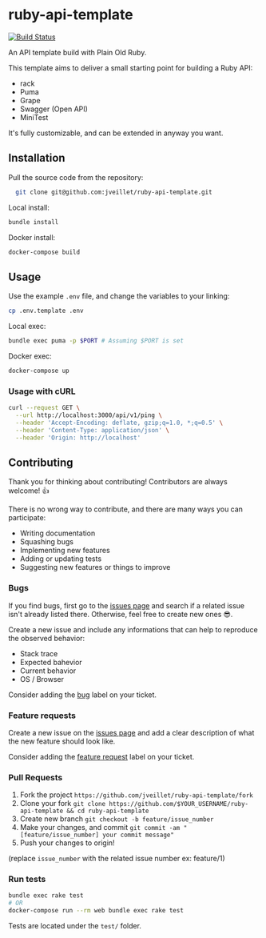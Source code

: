 # ruby-api-template

[![Build Status](https://github.com/jveillet/ruby-api-template/workflows/CI/badge.svg)](https://github.com/ruby-api-template/actions)

An API template build with Plain Old Ruby.

This template aims to deliver a small starting point for building a Ruby API:

* rack
* Puma
* Grape
* Swagger (Open API)
* MiniTest

It's fully customizable, and can be extended in anyway you want.

## Installation

Pull the source code from the repository:

```bash
  git clone git@github.com:jveillet/ruby-api-template.git
```

Local install:

```bash
bundle install
```

Docker install:

```bash
docker-compose build
```

## Usage

Use the example `.env` file, and change the variables to your linking:

```bash
cp .env.template .env
```

Local exec:

```bash
bundle exec puma -p $PORT # Assuming $PORT is set
```

Docker exec:

```bash
docker-compose up
```

### Usage with cURL

```bash
curl --request GET \
  --url http://localhost:3000/api/v1/ping \
  --header 'Accept-Encoding: deflate, gzip;q=1.0, *;q=0.5' \
  --header 'Content-Type: application/json' \
  --header 'Origin: http://localhost'
```

## Contributing

Thank you for thinking about contributing! Contributors are always welcome! :thumbsup:

There is no wrong way to contribute, and there are many ways you can participate:

* Writing documentation
* Squashing bugs
* Implementing new features
* Adding or updating tests
* Suggesting new features or things to improve

### Bugs

If you find bugs, first go to the [issues page](https://github.com/jveillet/ruby-api-template/issues) and search if a related
issue isn't already listed there. Otherwise, feel free to create new ones 😎.

Create a new issue and include any informations that can help to reproduce the observed behavior:

* Stack trace
* Expected bahevior
* Current behavior
* OS / Browser

Consider adding the [bug](https://github.com/jveillet/ruby-api-template/labels) label on your ticket.

### Feature requests

Create a new issue on the [issues page](https://github.com/jveillet/ruby-api-template/issues) and add a clear description of what
the new feature should look like.

Consider adding the [feature request](https://github.com/jveillet/ruby-api-template/labels) label on your ticket.

### Pull Requests

1. Fork the project `https://github.com/jveillet/ruby-api-template/fork`
2. Clone your fork `git clone https://github.com/$YOUR_USERNAME/ruby-api-template && cd ruby-api-template`
3. Create new branch `git checkout -b feature/issue_number`
4. Make your changes, and commit `git commit -am "[feature/issue_number] your commit message"`
5. Push your changes to origin!

(replace `issue_number` with the related issue number ex: feature/1)

### Run tests

```bash
bundle exec rake test
# OR
docker-compose run --rm web bundle exec rake test
```

Tests are located under the `test/` folder.
